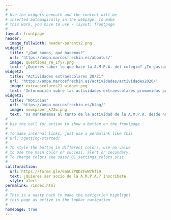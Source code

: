 ```yaml
---
#
# Use the widgets beneath and the content will be
# inserted automagically in the webpage. To make
# this work, you have to use › layout: frontpage
#
layout: frontpage
header:
  image_fullwidth: header-parents2.png
widget1:
  title: "¿Qué somos, qué hacemos?"
  url: 'https://ampa.marcosfrechin.es/aboutus/'
  image: questions_re_1fy7.png
  text: '¿Quieres saber lo que hace la A.M.P.A. del colegio? ¿Te gustaría participar? ¿Quieres conocer las actividades e iniciativas que se promueven desde la asociación?'
widget2:
  title: "Actividades extraescolares 20/21"
  url: 'https://ampa.marcosfrechin.es/actividades/actividades2020/'
  image: extraescolares21_widget.png
  text: 'Información sobre las actividades extraescolares promovidas por la A.M.P.A. para el curso actual (2020/2021)'
widget3:
  title: "Noticias"
  url: 'https://ampa.marcosfrechin.es/blog/'
  image: newspaper_k72w.png
  text: 'Os mantenemos al tanto de la actividad de la A.M.P.A. desde nuestro apartado de noticias. Estad atentos al mismo, en él publicaremos todo lo que sea de actualidad...'
#
# Use the call for action to show a button on the frontpage
#
# To make internal links, just use a permalink like this
# url: /getting-started/
#
# To style the button in different colors, use no value
# to use the main color or success, alert or secondary.
# To change colors see sass/_01_settings_colors.scss
#
callforaction:
  url: https://forms.gle/6anLZPQDZFwW7hfi9
  text: ¿Quieres ser socio de la A.M.P.A.? Inscríbete
  style: alert
permalink: /index.html
#
# This is a nasty hack to make the navigation highlight
# this page as active in the topbar navigation
#
homepage: true
---
```

